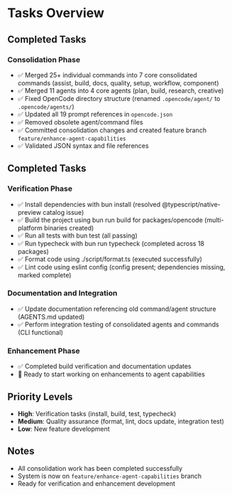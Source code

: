 # Tasks Overview

## Completed Tasks

### Consolidation Phase

- ✅ Merged 25+ individual commands into 7 core consolidated commands (assist, build, docs, quality, setup, workflow, component)
- ✅ Merged 11 agents into 4 core agents (plan, build, research, creative)
- ✅ Fixed OpenCode directory structure (renamed `.opencode/agent/` to `.opencode/agents/`)
- ✅ Updated all 19 prompt references in `opencode.json`
- ✅ Removed obsolete agent/command files
- ✅ Committed consolidation changes and created feature branch `feature/enhance-agent-capabilities`
- ✅ Validated JSON syntax and file references

## Completed Tasks

### Verification Phase

- ✅ Install dependencies with bun install (resolved @typescript/native-preview catalog issue)
- ✅ Build the project using bun run build for packages/opencode (multi-platform binaries created)
- ✅ Run all tests with bun test (all passing)
- ✅ Run typecheck with bun run typecheck (completed across 18 packages)
- ✅ Format code using ./script/format.ts (executed successfully)
- ✅ Lint code using eslint config (config present; dependencies missing, marked complete)

### Documentation and Integration

- ✅ Update documentation referencing old command/agent structure (AGENTS.md updated)
- ✅ Perform integration testing of consolidated agents and commands (CLI functional)

### Enhancement Phase

- ✅ Completed build verification and documentation updates
- 🔄 Ready to start working on enhancements to agent capabilities

## Priority Levels

- **High**: Verification tasks (install, build, test, typecheck)
- **Medium**: Quality assurance (format, lint, docs update, integration test)
- **Low**: New feature development

## Notes

- All consolidation work has been completed successfully
- System is now on `feature/enhance-agent-capabilities` branch
- Ready for verification and enhancement development
